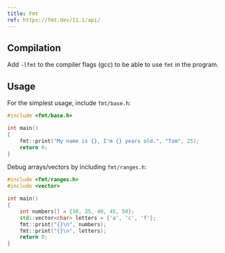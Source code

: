 ```yaml
---
title: Fmt
ref: https://fmt.dev/11.1/api/
---
```


## Compilation

Add `-lfmt` to the compiler flags (gcc) to be able to use `fmt` in the program.

## Usage

For the simplest usage, include `fmt/base.h`:

```cpp
#include <fmt/base.h>

int main()
{
    fmt::print("My name is {}, I'm {} years old.", "Tom", 25);
    return 0;
}
```

Debug arrays/vectors by including `fmt/ranges.h`:

```cpp
#include <fmt/ranges.h>
#include <vector>

int main()
{
    int numbers[] = {30, 35, 40, 45, 50};
    std::vector<char> letters = {'a', 'c', 'f'};
    fmt::print("{}\n", numbers);
    fmt::print("{}\n", letters);
    return 0;
}
```

